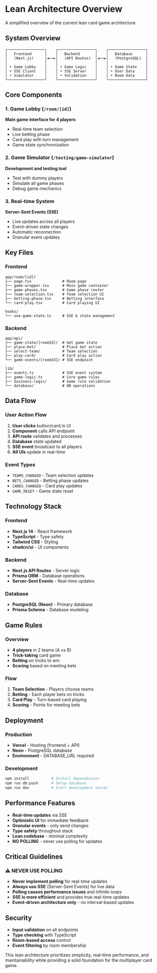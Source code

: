 # Lean Architecture Overview

A simplified overview of the current lean card game architecture.

## System Overview

```
┌─────────────────┐    ┌─────────────────┐    ┌─────────────────┐
│   Frontend      │    │   Backend       │    │   Database      │
│   (Next.js)     │◄──►│   (API Routes)  │◄──►│   (PostgreSQL)  │
│                 │    │                 │    │                 │
│ • Game Lobby    │    │ • Game Logic    │    │ • Game State    │
│ • SSE Client    │    │ • SSE Server    │    │ • User Data     │
│ • Simulator     │    │ • Validation    │    │ • Room Data     │
└─────────────────┘    └─────────────────┘    └─────────────────┘
```

## Core Components

### 1. Game Lobby (`/room/[id]`)
**Main game interface for 4 players**
- Real-time team selection
- Live betting phase
- Card play with turn management
- Game state synchronization

### 2. Game Simulator (`/testing/game-simulator`)
**Development and testing tool**
- Test with dummy players
- Simulate all game phases
- Debug game mechanics

### 3. Real-time System
**Server-Sent Events (SSE)**
- Live updates across all players
- Event-driven state changes
- Automatic reconnection
- Granular event updates

## Key Files

### Frontend
```
app/room/[id]/
├── page.tsx              # Room page
├── game-wrapper.tsx      # Main game container
├── game-phases.tsx       # Game phase router
├── team-selection.tsx    # Team selection UI
├── betting-phase.tsx     # Betting interface
└── card-play.tsx         # Card playing UI

hooks/
└── use-game-state.ts     # SSE & state management
```

### Backend
```
app/api/
├── game-state/[roomId]/  # Get game state
├── place-bet/            # Place bet action
├── select-team/          # Team selection
├── play-card/            # Card play action
└── game-events/[roomId]/ # SSE endpoint

lib/
├── events.ts             # SSE event system
├── game-logic.ts         # Core game rules
├── business-logic/       # Game rule validation
└── database/             # DB operations
```

## Data Flow

### User Action Flow
1. **User clicks** button/card in UI
2. **Component** calls API endpoint
3. **API route** validates and processes
4. **Database** state updated
5. **SSE event** broadcast to all players
6. **All UIs** update in real-time

### Event Types
- `TEAMS_CHANGED` - Team selection updates
- `BETS_CHANGED` - Betting phase updates
- `CARDS_CHANGED` - Card play updates
- `GAME_RESET` - Game state reset

## Technology Stack

### Frontend
- **Next.js 14** - React framework
- **TypeScript** - Type safety
- **Tailwind CSS** - Styling
- **shadcn/ui** - UI components

### Backend
- **Next.js API Routes** - Server logic
- **Prisma ORM** - Database operations
- **Server-Sent Events** - Real-time updates

### Database
- **PostgreSQL (Neon)** - Primary database
- **Prisma Schema** - Database modeling

## Game Rules

### Overview
- **4 players** in 2 teams (A vs B)
- **Trick-taking** card game
- **Betting** on tricks to win
- **Scoring** based on meeting bets

### Flow
1. **Team Selection** - Players choose teams
2. **Betting** - Each player bets on tricks
3. **Card Play** - Turn-based card playing
4. **Scoring** - Points for meeting bets

## Deployment

### Production
- **Vercel** - Hosting (frontend + API)
- **Neon** - PostgreSQL database
- **Environment** - DATABASE_URL required

### Development
```bash
npm install          # Install dependencies
npm run db:push      # Setup database
npm run dev          # Start development server
```

## Performance Features

- **Real-time updates** via SSE
- **Optimistic UI** for immediate feedback
- **Granular events** - only send changes
- **Type safety** throughout stack
- **Lean codebase** - minimal complexity
- **NO POLLING** - never use polling for updates

## Critical Guidelines

### ⚠️ NEVER USE POLLING
- **Never implement polling** for real-time updates
- **Always use SSE** (Server-Sent Events) for live data
- **Polling causes performance issues** and infinite loops
- **SSE is more efficient** and provides true real-time updates
- **Event-driven architecture only** - no interval-based updates

## Security

- **Input validation** on all endpoints
- **Type checking** with TypeScript
- **Room-based access** control
- **Event filtering** by room membership

This lean architecture prioritizes simplicity, real-time performance, and maintainability while providing a solid foundation for the multiplayer card game.
